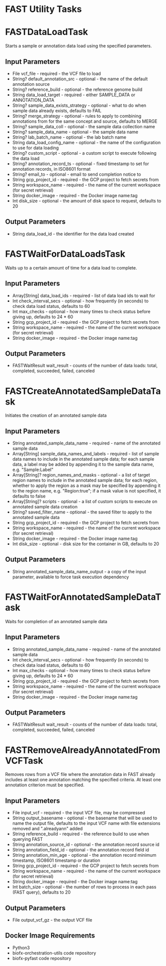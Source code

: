 # FAST Utility Tasks

# FASTDataLoadTask
Starts a sample or annotation data load using the specified parameters.

## Input Parameters
* File vcf_file - required - the VCF file to load
* String? default_annotation_src - optional - the name of the default annotation source
* String? reference_build - optional - the reference genome build
* String data_load_target - required - either SAMPLE_DATA or ANNOTATION_DATA
* String? sample_data_exists_strategy - optional - what to do when sample data already exists, defaults to FAIL
* String? merge_strategy - optional - rules to apply to combining annotations from for the same concept and source, defaults to MERGE
* String? sample_data_coll - optional - the sample data collection name
* String? sample_data_name - optional - the sample data name
* String? lab_batch_name - optional - the lab batch name
* String data_load_config_name - optional - the name of the configuration to use for data loading
* String? custom_script - optional - a custom script to execute following the data load
* String? annotation_record_ts - optional - fixed timestamp to set for annotation records, in ISO8601 format
* String? email_to - optional - email to send completion notice to
* String gcp_project_id - required - the GCP project to fetch secrets from
* String workspace_name - required - the name of the current workspace (for secret retrieval)
* String docker_image - required - the Docker image name:tag
* Int disk_size - optional - the amount of disk space to request, defaults to 20

## Output Parameters
* String data_load_id - the identifier for the data load created

# FASTWaitForDataLoadsTask
Waits up to a certain amount of time for a data load to complete.

## Input Parameters
* Array[String] data_load_ids - required - list of data load ids to wait for
* Int check_interval_secs - optional - how frequently (in seconds) to check data load status, defaults to 60
* Int max_checks - optional - how many times to check status before giving up, defaults to 24 * 60
* String gcp_project_id - required - the GCP project to fetch secrets from
* String workspace_name - required - the name of the current workspace (for secret retrieval)
* String docker_image - required - the Docker image name:tag

## Output Parameters
* FASTWaitResult wait_result - counts of the number of data loads: total, completed, succeeded, failed, canceled

# FASTCreateAnnotatedSampleDataTask
Initiates the creation of an annotated sample data

## Input Parameters
* String annotated_sample_data_name - required - name of the annotated sample data
* Array[String] sample_data_names_and_labels - required - list of sample data names to include in the annotated sample data;
  for each sample data, a label may be added by appending it to the sample data name, e.g. "Sample:Label"
* Array[String]? region_names_and_masks - optional - a list of target region names to include in the annotated sample data;
  for each region, whether to apply the region as a mask may be specified by appending it to the region name, e.g. "Region:true";
  if a mask value is not specified, it defaults to false
* Array[String]? scripts - optional - a list of custom scripts to execute on annotated sample data creation
* String? saved_filter_name - optional - the saved filter to apply to the annotated sample data
* String gcp_project_id - required - the GCP project to fetch secrets from
* String workspace_name - required - the name of the current workspace (for secret retrieval)
* String docker_image - required - the Docker image name:tag
* Int disk_size - optional - disk size for the container in GB, defaults to 20

## Output Parameters
* String annotated_sample_data_name_output - a copy of the input parameter, available to force task execution dependency

# FASTWaitForAnnotatedSampleDataTask
Waits for completion of an annotated sample data

## Input Parameters
* String annotated_sample_data_name - required - name of the annotated sample data
* Int check_interval_secs - optional - how frequently (in seconds) to check data load status, defaults to 60
* Int max_checks - optional - how many times to check status before giving up, defaults to 24 * 60
* String gcp_project_id - required - the GCP project to fetch secrets from
* String workspace_name - required - the name of the current workspace (for secret retrieval)
* String docker_image - required - the Docker image name:tag

## Output Parameters
* FASTWaitResult wait_result - counts of the number of data loads: total, completed, succeeded, failed, canceled

# FASTRemoveAlreadyAnnotatedFromVCFTask
Removes rows from a VCF file where the annotation data in FAST already includes at least one annotation matching
the specified criteria.  At least one annotation criterion must be specified.

## Input Parameters
* File input_vcf - required - the input VCF file, may be compressed
* String output_basename - optional - the basename that will be used to name the output file, defaults to the input
  VCF name with file extensions removed and ".alreadyann" added
* String reference_build - required - the reference build to use when querying FAST
* String annotation_source_id - optional - the annotation record source id
* String annotation_field_id - optional - the annotation record field id
* String annotation_min_age - optional - the annotation record minimum timestamp, ISO8601 timestamp or duration
* String gcp_project_id - required - the GCP project to fetch secrets from
* String workspace_name - required - the name of the current workspace (for secret retrieval)
* String docker_image - required - the Docker image name:tag
* Int batch_size - optional - the number of rows to process in each pass (FAST query), defaults to 20
 
## Output Parameters
* File output_vcf_gz - the output VCF file

## Docker Image Requirements
* Python3
* biofx-orchestration-utils code repository
* biofx-pyfast code repository